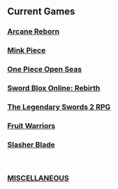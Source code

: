 ## **Current Games**

### [Arcane Reborn](https://github.com/InfernoKarl/opensrc/tree/main/ArcaneReborn)
### [Mink Piece](https://github.com/InfernoKarl/opensrc/tree/main/MinkPiece)
### [One Piece Open Seas](https://github.com/InfernoKarl/opensrc/tree/main/OP-OS)
### [Sword Blox Online: Rebirth](https://github.com/InfernoKarl/opensrc/tree/main/SBO-R)
### [The Legendary Swords 2 RPG](https://github.com/InfernoKarl/opensrc/tree/main/TLS2RPG)
### [Fruit Warriors](https://github.com/InfernoKarl/opensrc/tree/main/fruitwarriors)
### [Slasher Blade](https://github.com/InfernoKarl/opensrc/tree/main/slasherblade)

&nbsp;
&nbsp;
&nbsp;
&nbsp;

### [MISCELLANEOUS](https://github.com/InfernoKarl/opensrc/tree/main/misc)
